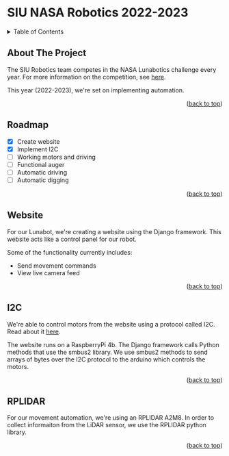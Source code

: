 <a name="readme-top"></a>
<!-- TABLE OF CONTENTS -->
# SIU NASA Robotics 2022-2023
<details>
  <summary>Table of Contents</summary>
  <ol>
    <li><a href="#about-the-project">About The Project</a></li>
    <li><a href="#roadmap">Roadmap</a></li>
    <li><a href="#website">Website</a></li>
    <li><a href="#I2C">I2C</a></li>
    <li><a href="#rplidar">RPLIDAR</a></li>
  </ol>
</details>



## About The Project

The SIU Robotics team competes in the NASA Lunabotics challenge every year. For more information on the competition, see <a href="https://www.nasa.gov/offices/education/centers/kennedy/technology/nasarmc.html">here</a>.

This year (2022-2023), we're set on implementing automation.

<p align="right">(<a href="#readme-top">back to top</a>)</p>



## Roadmap

- [x] Create website
- [x] Implement I2C
- [ ] Working motors and driving
- [ ] Functional auger
- [ ] Automatic driving
- [ ] Automatic digging

<p align="right">(<a href="#readme-top">back to top</a>)</p>



## Website

For our Lunabot, we're creating a website using the Django framework. This website acts like a control panel for our robot.

Some of the functionality currently includes:
* Send movement commands
* View live camera feed

<p align="right">(<a href="#readme-top">back to top</a>)</p>



## I2C

We're able to control motors from the website using a protocol called I2C. Read about it <a href="https://en.wikipedia.org/wiki/I%C2%B2C#:~:text=I2C%20(Inter%2DIntegrated,in%201982%20by%20Philips%20Semiconductors.">here</a>.

The website runs on a RaspberryPi 4b. The Django framework calls Python methods that use the smbus2 library. We use smbus2 methods to send arrays of bytes over the I2C protocol to the arduino which controls the motors. 

<p align="right">(<a href="#readme-top">back to top</a>)</p>



## RPLIDAR

For our movement automation, we're using an RPLIDAR A2M8. In order to collect informaiton from the LiDAR sensor, we use the RPLIDAR python library.

<p align="right">(<a href="#readme-top">back to top</a>)</p>